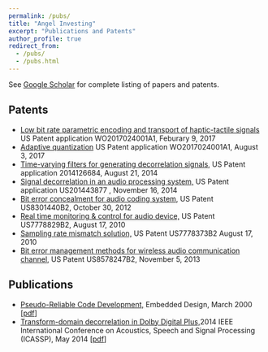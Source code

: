```yaml
---
permalink: /pubs/
title: "Angel Investing"
excerpt: "Publications and Patents"
author_profile: true
redirect_from: 
  - /pubs/
  - /pubs.html
---
```


See [Google Scholar](https://scholar.google.com/citations?user=fOexgn8AAAAJ&hl=en) for complete listing of papers and patents.  

## Patents

*   [Low bit rate parametric encoding and transport of haptic-tactile signals](https://patents.google.com/patent/WO2017024001A1) US Patent application WO2017024001A1, Feburary 9, 2017
*   [Adaptive quantization](https://patents.google.com/patent/WO2017132366A1) US Patent application WO2017024001A1, August 3, 2017
*   [Time-varying filters for generating decorrelation signals,](https://patents.google.com/patent/WO2006026452A1) US Patent application 2014126684, August 21, 2014
*   [Signal decorrelation in an audio processing system,](https://patents.google.com/patent/WO2014126682A1) US Patent application US201443877 , November 16, 2014
*   [Bit error concealment for audio coding system,](https://patents.google.com/patent/US8301440B2) US Patent US8301440B2, October 30, 2012
*   [Real time monitoring & control for audio device,](https://patents.google.com/patent/US7778829B2) US Patent US7778829B2, August 17, 2010
*   [Sampling rate mismatch solution,](https://patents.google.com/patent/US7778373B2) US Patent US7778373B2 August 17, 2010
*   [Bit error management methods for wireless audio communication channel,](https://patents.google.com/patent/US8578247B2) US Patent US8578247B2, November 5, 2013


## Publications

*   [Pseudo-Reliable Code Development,](publications/PsudoReliableCode.html) Embedded Design, March 2000 [[pdf](publications/PsudoReliableCode.pdf)]
*   [Transform-domain decorrelation in Dolby Digital Plus,](http://ieeexplore.ieee.org/xpl/articleDetails.jsp?reload=true&arnumber=6854947)2014 IEEE International Conference on Acoustics, Speech and Signal Processing (ICASSP), May 2014 [[pdf](publications/PsudoReliableCode.pdf)]

